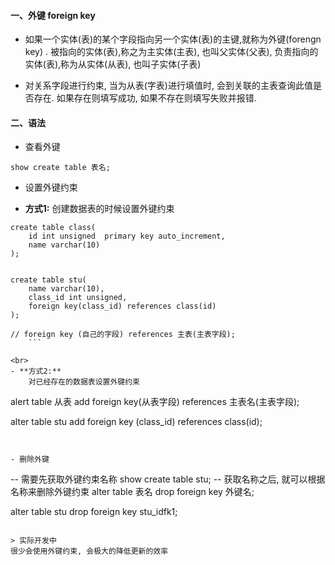 #### 一、外键 foreign key

- 如果一个实体(表)的某个字段指向另一个实体(表)的主键,就称为外键(forengn key) . 被指向的实体(表),称之为主实体(主表), 也叫父实体(父表), 负责指向的实体(表),称为从实体(从表), 也叫子实体(子表)


- 对关系字段进行约束, 当为从表(字表)进行填值时, 会到关联的主表查询此值是否存在. 如果存在则填写成功, 如果不存在则填写失败并报错.


#### 二、语法

- 查看外键
```
show create table 表名;
```

- 设置外键约束<br>

- **方式1:** 
创建数据表的时候设置外键约束
    
```
create table class(
    id int unsigned  primary key auto_increment,
    name varchar(10)
);


create table stu(
    name varchar(10),
    class_id int unsigned,
    foreign key(class_id) references class(id)
);

// foreign key (自己的字段) references 主表(主表字段);
    ```

<br>
- **方式2:**
    对已经存在的数据表设置外键约束
```
alert table 从表 add foreign key(从表字段) references 主表名(主表字段);

alter table stu add foreign key (class_id) references class(id);
```


- 删除外键
```
-- 需要先获取外键约束名称
show create table stu;
-- 获取名称之后, 就可以根据名称来删除外键约束
alter table 表名 drop foreign key 外键名;

alter table stu drop foreign key stu_idfk1;
```

> 实际开发中
很少会使用外键约束, 会极大的降低更新的效率


